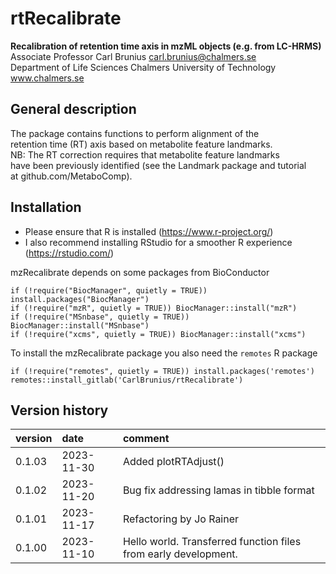 # rtRecalibrate

**Recalibration of retention time axis in mzML objects (e.g. from LC-HRMS)**  
Associate Professor Carl Brunius  <carl.brunius@chalmers.se>  
Department of Life Sciences
Chalmers University of Technology www.chalmers.se

## General description
The package contains functions to perform alignment of the  
retention time (RT) axis based on metabolite feature landmarks.  
NB: The RT correction requires that metabolite feature landmarks  
have been previously identified (see the Landmark package and tutorial  
at github.com/MetaboComp).

## Installation
- Please ensure that R is installed (https://www.r-project.org/)
- I also recommend installing RStudio for a smoother R experience (https://rstudio.com/) 

mzRecalibrate depends on some packages from BioConductor
```
if (!require("BiocManager", quietly = TRUE)) install.packages("BiocManager")
if (!require("mzR", quietly = TRUE)) BiocManager::install("mzR")
if (!require("MSnbase", quietly = TRUE)) BiocManager::install("MSnbase")
if (!require("xcms", quietly = TRUE)) BiocManager::install("xcms")
```

To install the mzRecalibrate package you also need the `remotes` R package
```
if (!require("remotes", quietly = TRUE)) install.packages('remotes')
remotes::install_gitlab('CarlBrunius/rtRecalibrate')
```

## Version history
version | date | comment
:------ | :--- | :------
0.1.03  | 2023-11-30 | Added plotRTAdjust()
0.1.02  | 2023-11-20 | Bug fix addressing lamas in tibble format
0.1.01  | 2023-11-17 | Refactoring by Jo Rainer
0.1.00  | 2023-11-10 | Hello world. Transferred function files from early development.
